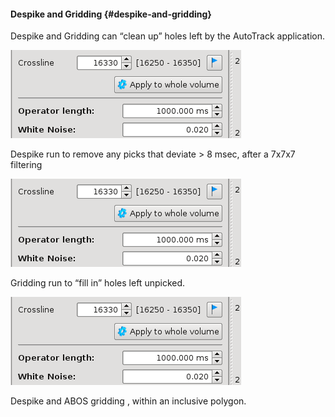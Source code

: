 #### Despike and Gridding {#despike-and-gridding}

Despike and Gridding can “clean up” holes left by the AutoTrack application.

![](/assets/cusersjohannappdatalocalmicro.png)

Despike run to remove any picks that deviate &gt; 8 msec, after a 7x7x7 filtering

![](/assets/cusersjohannappdatalocalmicro.png)

Gridding run to “fill in” holes left unpicked.

![](/assets/cusersjohannappdatalocalmicro.png)

Despike and ABOS gridding , within an inclusive polygon.